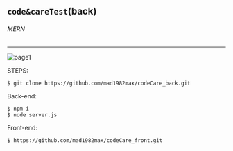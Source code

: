 ## `code&careTest`(back)

###### MERN
***

![page1](http://drive.google.com/uc?export=view&id=12yFUqUtQyFok6k57ryXYt4_xZ2tym3yE)

STEPS:

	$ git clone https://github.com/mad1982max/codeCare_back.git

Back-end:

	$ npm i
	$ node server.js

Front-end:

	$ https://github.com/mad1982max/codeCare_front.git



